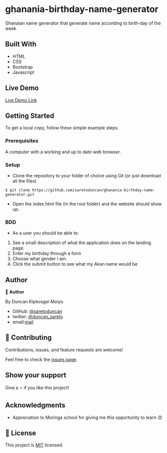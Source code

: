 # ghanania-birthday-name-generator
Ghanaian name generator that generate name according to birth-day of the week

## Built With

- HTML
- CSS
- Bootstrap
- Javascript
 

## Live Demo

[Live Demo Link](https://saretoduncan.github.io/ghanania-birthday-name-generator/)


## Getting Started

To get a local copy, follow these simple example steps.

### Prerequisites

A computer with a working and up to date web browser.

### Setup

- Clone the repository to your folder of choice using Git (or just download all the files)
```
$ git clone https://github.com/saretoduncan/ghanania-birthday-name-generator.git

```
- Open the index.html file (in the root folder) and the website should show up.

### BDD
- As a user you should be able to:
1. See a  small description of what the application does on the landing page.
2. Enter my birthday through a form 
3. Choose what gender I am.
4. Click the submit button to see what my Akan name would be

## Author

👤 **Author**

  By Duncan Kipkosgei Moiyo

- GitHub: [@saretoduncan](https://github.com/saretoduncan)
- twitter: [@duncan_sareto](https://twitter.com/duncan_sareto)
- email:[mail](duncan.moiyo@student.moringaschool.com)





## 🤝 Contributing

Contributions, issues, and feature requests are welcome!

Feel free to check the [issues page](./static/ISSUE_TEMPLATE/feature_request.md).

## Show your support

Give a ⭐️ if you like this project!

## Acknowledgments

- Appreciation to  Moringa school for giving me this opportunity to learn 😊

## 📝 License

This project is [MIT](LICENSE) licensed.